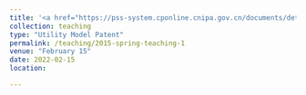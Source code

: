 ```yaml
---
title: '<a href="https://pss-system.cponline.cnipa.gov.cn/documents/detail?prevPageTit=changgui" style="color: teal;">1. A Device and Method for Experimental Measurement of Radon Exhalation from Fissures in Radioactive Beach Surfaces </a>'
collection: teaching
type: "Utility Model Patent"
permalink: /teaching/2015-spring-teaching-1
venue: "February 15"
date: 2022-02-15
location: 

---
```

